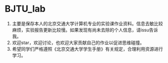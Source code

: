 # BJTU_lab

1. 主要是保存本人的北京交通大学计算机专业的实验课作业资料。信息去敏比较麻烦，实验报告更新比较慢。如果发现有尚未去除的个人信息，请issu告诉我。
2. 欢迎star，欢迎讨论，也欢迎大家贡献自己的作业以促进思维碰撞。
3. 希望同学们严格遵照《北京交通大学学生手册》有关规定，合理利用资源进行学习。

